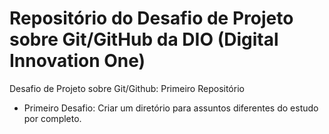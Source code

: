 # Repositório do Desafio de Projeto sobre Git/GitHub da DIO (Digital Innovation One) 
Desafio de Projeto sobre Git/Github: Primeiro Repositório

- Primeiro Desafio: Criar um diretório para assuntos diferentes do estudo por completo.
